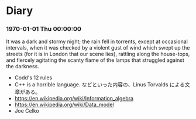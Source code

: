 # Diary

### 1970-01-01 Thu 00:00:00

It was a dark and stormy night; the rain fell in torrents, except at occasional intervals, when it was checked by a violent gust of wind which swept up the streets (for it is in London that our scene lies), rattling along the house-tops, and fiercely agitating the scanty flame of the lamps that struggled against the darkness.

- Codd's 12 rules
- C++ is a horrible language. などといった内容の、Linus Torvalds による文章がある。
- https://en.wikipedia.org/wiki/Information_algebra
- https://en.wikipedia.org/wiki/Data_model
- Joe Celko

